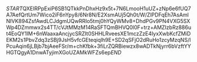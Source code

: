 $START$QXEIRPpExiP6SB1QTkkPnDhxHz9x5t+7N6LmooH1uUZ+zNp6e6fUQ7A7AefQrtUm7Wico2iF6nYpy8/6Nr8N/E2XsmAUj5Qh0t/W/ZlPDFqEh7AsAmlNIVK894ZsfAwdLCJdgmUQwRRIo5tmj0hYQyWMv8+DhdPGv9PN4VXG5SXWp4DZmmwx2s4TT/cVJtMMzM14RaSFTQmBHVQ0l0F+trz+AMZIzbRz886ut4EoQY1IM+6nWaaxaAncjycSRZIt0SHHLRveesXE1mczZzE4IyxXwbKcfZMiDEKM2s1PbvZdq3zSBj9JsH5vfcGEteqiqlh9E+SD2qSFjO2dRuHo1zcyMzqNS/lPcuAqin6jLBjb7bjAeeFSr/m+chKfbk+3fiLrZQRBiewzx8wADTkNjyrr6bVzftYYHGTQgyA1DnwATyjimXGoUZAMkWFZs6ep$END$